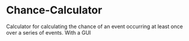 # Chance-Calculator
Calculator for calculating the chance of an event occurring at least once over a series of events.
With a GUI
